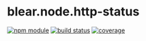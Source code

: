 # blear.node.http-status

[![npm module][npm-img]][npm-url]
[![build status][travis-img]][travis-url]
[![coverage][coveralls-img]][coveralls-url]

[travis-img]: https://img.shields.io/travis/blearjs/blear.node.http-status/master.svg?style=flat-square
[travis-url]: https://travis-ci.org/blearjs/blear.node.http-status

[npm-img]: https://img.shields.io/npm/v/blear.node.http-status.svg?style=flat-square
[npm-url]: https://www.npmjs.com/package/blear.node.http-status

[coveralls-img]: https://img.shields.io/coveralls/blearjs/blear.node.http-status/master.svg?style=flat-square
[coveralls-url]: https://coveralls.io/github/blearjs/blear.node.http-status?branch=master


